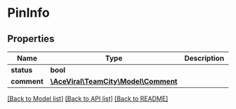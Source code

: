 # PinInfo

## Properties
Name | Type | Description | Notes
------------ | ------------- | ------------- | -------------
**status** | **bool** |  | [optional] 
**comment** | [**\AceViral\TeamCity\Model\Comment**](Comment.md) |  | [optional] 

[[Back to Model list]](../README.md#documentation-for-models) [[Back to API list]](../README.md#documentation-for-api-endpoints) [[Back to README]](../README.md)


